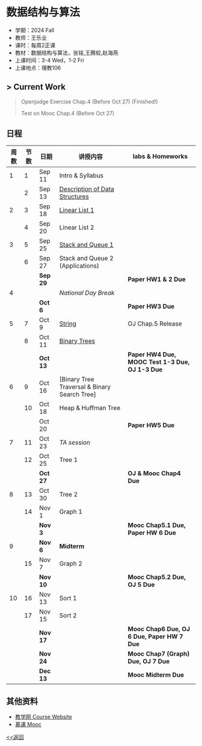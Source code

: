 # 数据结构与算法

* 学期：2024 Fall
* 教师：王乐业
* 课时：每周2正课
* 教材：数据结构与算法，张铭,王腾蛟,赵海燕
* 上课时间：3-4 Wed，1-2 Fri
* 上课地点：理教106

## > Current Work
> Openjudge Exercise Chap.4 (Before Oct 27) (Finished!)
> 
> Test on Mooc Chap.4 (Before Oct 27)

## 日程

| 周数 |节数|日期|讲授内容                             | labs & Homeworks      |
| ---- | -------|-----|------------------------ | ------------- |
|1|1|Sep 11|Intro & Syllabus||
||2|Sep 13|[Description of Data Structures](courses/24fa/dsi/2)||
|2|3|Sep 18|[Linear List 1](courses/24fa/dsi/3)||
||4|Sep 20|Linear List 2||
|3|5|Sep 25|[Stack and Queue 1](courses/24fa/dsi/5)||
||6|Sep 27|Stack and Queue 2 (Applications)||
|||**Sep 29**||**Paper HW1 & 2 Due**|
|4|||*National Day Break*||
|||**Oct 6**||**Paper HW3 Due**|
|5|7|Oct 9|[String](courses/24fa/dsi/7)|OJ Chap.5 Release|
||8|Oct 11|[Binary Trees](courses/24fa/dsi/8)|
|||**Oct 13**||**Paper HW4 Due, MOOC Test 1-3 Due, OJ 1-3 Due**|
|6|9|Oct 16|[Binary Tree Traversal & Binary Search Tree]||
||10|Oct 18|Heap & Huffman Tree||
|||Oct 20||**Paper HW5 Due**|
|7|11|Oct 23|*TA session*|
||12|Oct 25|Tree 1|
|||**Oct 27**||**OJ & Mooc Chap4 Due**|
|8|13|Oct 30|Tree 2|
||14|Nov 1|Graph 1|
|||**Nov 3**||**Mooc Chap5.1 Due, Paper HW 6 Due**|
|9||**Nov 6**|**Midterm**||
||15|Nov 7|Graph 2|
|||**Nov 10**||**Mooc Chap5.2 Due, OJ 5 Due**|
|10|16|Nov 13|Sort 1|
||17|Nov 15|Sort 2|
|||**Nov 17**||**Mooc Chap6 Due, OJ 6 Due, Paper HW 7 Due**|
|||**Nov 24**||**Mooc Chap7 (Graph) Due, OJ 7 Due**|
|||**Dec 13**||**Mooc Midterm Due**|


## 其他资料
* [教学网 Course Website](https://course.pku.edu.cn/webapps/blackboard/execute/announcement?method=search&context=course_entry&course_id=_72859_1&handle=announcements_entry&mode=view)
* [慕课 Mooc](https://www.icourse163.org/course/PKU-1002534001)

[<<返回](university_courses)

